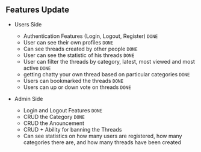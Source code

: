 ## Features Update
- Users Side
    - Authentication Features (Login, Logout, Register) `DONE`
    - User can see their own profiles `DONE`
    - Can see threads created by other people `DONE`
    - User can see the statistic of his threads `DONE`
    - User can filter the threads by category, latest, most viewed and most active `DONE`
    - getting chatty your own thread based on particular categories `DONE`
    - Users can bookmarked the threads `DONE`
    - Users can up or down vote on threads `DONE`

- Admin Side
    - Login and Logout Features `DONE`
    - CRUD the Category `DONE`
    - CRUD the Anouncement
    - CRUD + Ability for banning the Threads
    - Can see statistics on how many users are registered, how many categories there are, and how many threads have been created
